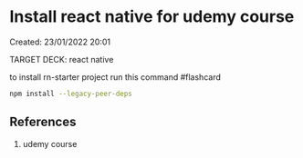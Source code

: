 # Install react native for udemy course 
Created: 23/01/2022 20:01 

TARGET DECK: react native

to install rn-starter project run this command #flashcard 
```sh
npm install --legacy-peer-deps
```



## References 
1. udemy course